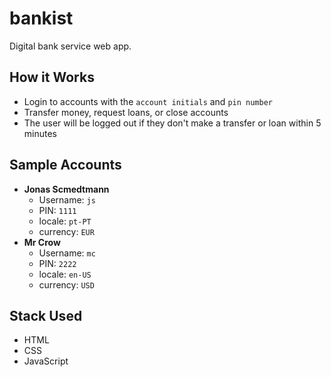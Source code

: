 # bankist
Digital bank service web app.

## How it Works
- Login to accounts with the `account initials` and `pin number`
- Transfer money, request loans, or close accounts
- The user will be logged out if they don't make a transfer or loan within 5 minutes

## Sample Accounts
- **Jonas Scmedtmann**
  - Username: `js`
  - PIN: `1111`
  - locale: `pt-PT`
  - currency: `EUR`
- **Mr Crow**
  - Username: `mc`
  - PIN: `2222`
  - locale: `en-US`
  - currency: `USD`

## Stack Used
- HTML
- CSS
- JavaScript

